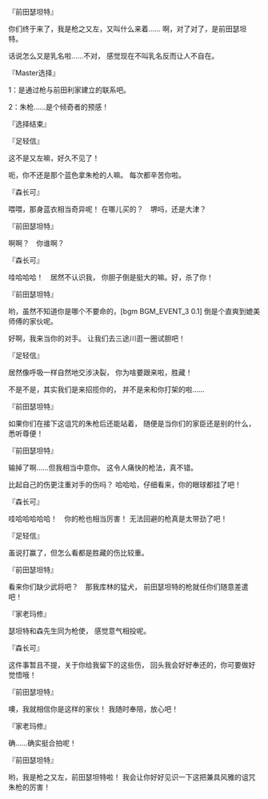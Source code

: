 『前田瑟坦特』

你们终于来了，我是枪之又左，又叫什么来着……
啊，对了对了，是前田瑟坦特。

话说怎么又是乳名啦……不对，
感觉现在不叫乳名反而让人不自在。

『Master选择』

1：是通过枪与前田利家建立的联系吧。

2：朱枪……是个倾奇者的预感！

『选择结束』

『足轻信』

这不是又左嘛，好久不见了！

呃，你不还是那个蓝色拿朱枪的人嘛。
每次都辛苦你啦。

『森长可』

喂喂，那身蓝衣相当奇异呢！
在哪儿买的？　堺吗，还是大津？

『前田瑟坦特』

啊啊？　你谁啊？

『森长可』

哇哈哈哈！　居然不认识我，
你胆子倒是挺大的嘛。好，杀了你！

『前田瑟坦特』

哟，虽然不知道你是哪个不要命的，[bgm BGM_EVENT_3 0.1]
倒是个直爽到媲美师傅的家伙呢。

好啊，我来当你的对手。
让我们去三途川逛一圈试胆吧！

『足轻信』

居然像呼吸一样自然地交涉决裂，
你为啥要跟来啦，胜藏！

不是不是，其实我们是来招揽你的，
并不是来和你打架的啦……

『前田瑟坦特』

如果你们在接下这诅咒的朱枪后还能站着，
随便是当你们的家臣还是别的什么，悉听尊便！

『前田瑟坦特』

输掉了啊……但我相当中意你。
这令人痛快的枪法，真不错。

比起自己的伤更注重对手的伤吗？
哈哈哈，仔细看来，你的眼球都挂了吧！

『森长可』

哇哈哈哈哈哈！　你的枪也相当厉害！
无法回避的枪真是太带劲了吧！

『足轻信』

虽说打赢了，但怎么看都是胜藏的伤比较重。

『前田瑟坦特』

看来你们缺少武将吧？　那我库林的猛犬，
前田瑟坦特的枪就任你们随意差遣吧！

『家老玛修』

瑟坦特和森先生同为枪使，
感觉意气相投呢。

『森长可』

这件事暂且不提，关于你给我留下的这些伤，
回头我会好好奉还的，你可要做好觉悟哦！

『前田瑟坦特』

噢，我就相信你是这样的家伙！
我随时奉陪，放心吧！

『家老玛修』

确……确实挺合拍呢！

『前田瑟坦特』

哟，我是枪之又左，前田瑟坦特啦！
我会让你好好见识一下这把兼具风雅的诅咒朱枪的厉害！

